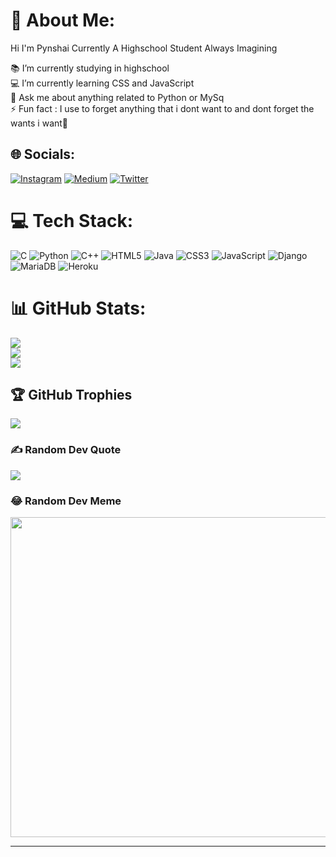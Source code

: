 # 💫 About Me:
Hi I'm Pynshai Currently A Highschool Student Always Imagining

📚 I’m currently studying in highschool<br>💻 I’m currently learning CSS and JavaScript<br>💬 Ask me about anything related to Python or MySq<br>⚡ Fun fact : I use to forget anything that i dont want to and dont forget the wants i want🤪


## 🌐 Socials:
[![Instagram](https://img.shields.io/badge/Instagram-%23E4405F.svg?logo=Instagram&logoColor=white)](https://instagram.com/pynshai.7) [![Medium](https://img.shields.io/badge/Medium-12100E?logo=medium&logoColor=white)](https://medium.com/@pynshaixcx) [![Twitter](https://img.shields.io/badge/Twitter-%231DA1F2.svg?logo=Twitter&logoColor=white)](https://twitter.com/pynshaixcx) 

# 💻 Tech Stack:
![C](https://img.shields.io/badge/c-%2300599C.svg?style=plastic&logo=c&logoColor=white) ![Python](https://img.shields.io/badge/python-3670A0?style=plastic&logo=python&logoColor=ffdd54) ![C++](https://img.shields.io/badge/c++-%2300599C.svg?style=plastic&logo=c%2B%2B&logoColor=white) ![HTML5](https://img.shields.io/badge/html5-%23E34F26.svg?style=plastic&logo=html5&logoColor=white) ![Java](https://img.shields.io/badge/java-%23ED8B00.svg?style=plastic&logo=java&logoColor=white) ![CSS3](https://img.shields.io/badge/css3-%231572B6.svg?style=plastic&logo=css3&logoColor=white) ![JavaScript](https://img.shields.io/badge/javascript-%23323330.svg?style=plastic&logo=javascript&logoColor=%23F7DF1E) ![Django](https://img.shields.io/badge/django-%23092E20.svg?style=plastic&logo=django&logoColor=white) ![MariaDB](https://img.shields.io/badge/MariaDB-003545?style=plastic&logo=mariadb&logoColor=white) ![Heroku](https://img.shields.io/badge/heroku-%23430098.svg?style=plastic&logo=heroku&logoColor=white)
# 📊 GitHub Stats:
![](https://github-readme-stats.vercel.app/api?username=pynshaixcx&theme=blue-green&hide_border=false&include_all_commits=false&count_private=false)<br/>
![](https://github-readme-streak-stats.herokuapp.com/?user=pynshaixcx&theme=blue-green&hide_border=false)<br/>
![](https://github-readme-stats.vercel.app/api/top-langs/?username=pynshaixcx&theme=blue-green&hide_border=false&include_all_commits=false&count_private=false&layout=compact)

## 🏆 GitHub Trophies
![](https://github-profile-trophy.vercel.app/?username=pynshaixcx&theme=monokai&no-frame=false&no-bg=false&margin-w=4)

### ✍️ Random Dev Quote
![](https://quotes-github-readme.vercel.app/api?type=horizontal&theme=radical)

### 😂 Random Dev Meme
<img src="https://random-memer.herokuapp.com/" width="512px"/>

---

